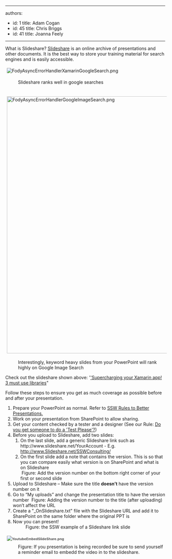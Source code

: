 

---
authors:
  - id: 1
    title: Adam Cogan
  - id: 45
    title: Chris Briggs
  - id: 41
    title: Joanna Feely
---




<span class='intro'> 
  <p>​What is Slideshare? <a target="_blank" shape="rect" href="http&#58;//www.slideshare.net/">Slideshare</a> is an online archive of presentations and other documents.&#160;It is the best way to store your training material for search engines and is easily accessible. &#160;</p><p>​​<img src="/PublishingImages/FodyAsyncErrorHandlerXamarinGoogleSearch.png" alt="FodyAsyncErrorHandlerXamarinGoogleSearch.png" style="margin&#58;5px;" /><br></p><dd class="ssw15-rteElement-FigureGood">​Slideshare ranks well in google searches</dd><p>​<img src="/PublishingImages/FodyAsyncErrorHandlerGoogleImageSearch.png" alt="FodyAsyncErrorHandlerGoogleImageSearch.png" style="margin&#58;5px;width&#58;808px;" /><br></p><dd class="ssw15-rteElement-FigureGood">​​​Interestingly, keyword heavy slides from your PowerPoint​​​ will rank highly on Google Image Search​</dd><p class="ssw15-rteElement-P">​​​Check out the slideshare shown above&#58;&#160;​'<a href="http&#58;//www.slideshare.net/ChrisBriggsy/supercharging-your-xamarin-app-3-must-use-libraries">'Supercharging your Xamarin app! 3 must use libraries</a>&quot;<br></p><p>Follow these steps to ensure you get as much coverage as possible before and after your presentation.</p>
 </span>


  <ol>
    <li>Prepare your PowerPoint as normal. Refer to <a shape="rect" href="/Pages/Rules-to-Better-Powerpoint-Presentations.aspx">SSW Rules to Better Presentations.</a> </li>
    <li>Work on your presentation from SharePoint to allow sharing. </li>
    <li>Get your content checked by a tester and a designer (See our Rule&#58; <a shape="rect" href="/Pages/PPTTester.aspx">Do you get someone to do a 'Test Please'?</a>) </li>
    <li>Before you upload to Slideshare, add two slides&#58;
    <ol>
        <li>On the last slide, add a generic Slideshare link such as http&#58;//www.slideshare.net/YourAccount - E.g. <a shape="rect" href="http&#58;//www.slideshare.net/SSWConsulting/" target="_blank">http&#58;//www.Slideshare.net/SSWConsulting/</a> </li>
        <li>On the first slide add a note that contains the version. This is so that you can compare easily what version is on SharePoint and what is on Slideshare<br> 
<img class="ms-rteCustom-ImageArea" src="/PublishingImages/version-number.jpg" alt="" />
<span class="ms-rteCustom-FigureNormal">Figure&#58; Add the version number on the bottom right corner of your first or second slide</span>
</li>
    </ol>
    </li>
    <li>Upload to Slideshare – Make sure the title <b>doesn’t</b> have the version number on it</li>
<li>Go to “My uploads” and change the presentation title to have the version number
<img class="ms-rteCustom-ImageArea" src="/PublishingImages/version-number-slideshare.jpg" alt="" />
<span class="ms-rteCustom-FigureNormal">Figure&#58; Adding the version number to the title (after uploading) won’t affect the URL</span>
</li>
    <li>Create a &quot;_OnSlideshare.txt&quot; file with the Slideshare URL and add it to SharePoint on the same folder where the original PPT is</li>
    <li>Now you can present!<br><dd class="ssw15-rteElement-FigureGood"><img class="ms-rteCustom-ImageArea" src="/PublishingImages/slideshareend.jpg" alt="" style="color&#58;#555555;font-size&#58;11px;font-weight&#58;bold;line-height&#58;20px;" />
</dd><dd class="ssw15-rteElement-FigureGood">Figure&#58; the SSW example of a Slideshare link slide&#160;​​​​</dd></li></ol><div><font color="#555555"><span style="font-size&#58;11px;line-height&#58;21px;"><b>​​​<img src="/PublishingImages/YoutubeEmbedSlideShare.png" alt="YoutubeEmbedSlideShare.png" style="margin&#58;5px;" /><br></b></span></font></div><dd class="ssw15-rteElement-FigureGood">Figure&#58;&#160;If you presentation is being recorded be sure to send yourself a reminder email to embedd the video in to the slideshare.​​​​​​​<br></dd>


